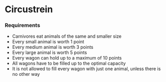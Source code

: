 # Circustrein
### Requirements
- Carnivores eat animals of the same and smaller size
- Every small animal is worth 1 point
- Every medium animal is worth 3 points
- Every large animal is worth 5 points
- Every wagon can hold up to a maximum of 10 points
- All wagons have to be filled up to the optimal capacity
- It is not allowed to fill every wagon with just one animal, unless there is no other way
